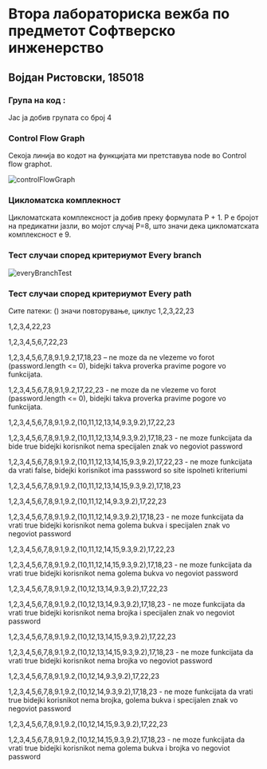 # Втора лабораториска вежба по предметот Софтверско инженерство
## Војдан Ристовски, 185018

### Група на код :

Јас ја добив групата со број 4

### Control Flow Graph
Секоја линија во кодот на функцијата ми претставува node во Control flow graphot.

![controlFlowGraph](https://user-images.githubusercontent.com/62524190/84551674-9211aa00-ad0e-11ea-9841-ce95e8340afb.png)

### Цикломатска комплекност

Цикломатската комплексност ја добив преку формулата P + 1. P е бројот на предикатни јазли, во мојот случај P=8, што значи дека цикломатската комплексност е 9.

### Тест случаи според критериумот Every branch

![everyBranchTest](https://user-images.githubusercontent.com/62524190/84552263-6ee7fa00-ad10-11ea-8e23-aa501b134dc9.png)

### Тест случаи според критериумот Every path

Сите патеки:
() значи повторување, циклус
1,2,3,22,23

1,2,3,4,22,23

1,2,3,4,5,6,7,22,23

1,2,3,4,5,6,7,8,9.1,9.2,17,18,23 – ne moze da ne vlezeme vo forot (password.length <= 0), bidejki takva proverka pravime pogore vo funkcijata.

1,2,3,4,5,6,7,8,9.1,9.2,17,22,23 - ne moze da ne vlezeme vo forot (password.length <= 0), bidejki takva proverka pravime pogore vo funkcijata.

1,2,3,4,5,6,7,8,9.1,9.2,(10,11,12,13,14,9.3,9.2),17,22,23

1,2,3,4,5,6,7,8,9.1,9.2,(10,11,12,13,14,9.3,9.2),17,18,23 - ne moze funkcijata da bide true bidejki korisnikot nema specijalen znak vo negoviot password

1,2,3,4,5,6,7,8,9.1,9.2,(10,11,12,13,14,15,9.3,9.2),17,22,23 - ne moze funkcijata da vrati false, bidejki korisnikot ima passsword so site ispolneti kriteriumi

1,2,3,4,5,6,7,8,9.1,9.2,(10,11,12,13,14,15,9.3,9.2),17,18,23

1,2,3,4,5,6,7,8,9.1,9.2,(10,11,12,14,9.3,9.2),17,22,23

1,2,3,4,5,6,7,8,9.1,9.2,(10,11,12,14,9.3,9.2),17,18,23 - ne moze funkcijata da vrati true bidejki korisnikot nema golema bukva i specijalen znak vo negoviot password

1,2,3,4,5,6,7,8,9.1,9.2,(10,11,12,14,15,9.3,9.2),17,22,23

1,2,3,4,5,6,7,8,9.1,9.2,(10,11,12,14,15,9.3,9.2),17,18,23 - ne moze funkcijata da vrati true bidejki korisnikot nema golema bukva vo negoviot password

1,2,3,4,5,6,7,8,9.1,9.2,(10,12,13,14,9.3,9.2),17,22,23

1,2,3,4,5,6,7,8,9.1,9.2,(10,12,13,14,9.3,9.2),17,18,23 - ne moze funkcijata da vrati true bidejki korisnikot nema brojka i specijalen znak vo negoviot password

1,2,3,4,5,6,7,8,9.1,9.2,(10,12,13,14,15,9.3,9.2),17,22,23

1,2,3,4,5,6,7,8,9.1,9.2,(10,12,13,14,15,9.3,9.2),17,18,23 - ne moze funkcijata da vrati true bidejki korisnikot nema brojka vo negoviot password

1,2,3,4,5,6,7,8,9.1,9.2,(10,12,14,9.3,9.2),17,22,23

1,2,3,4,5,6,7,8,9.1,9.2,(10,12,14,9.3,9.2),17,18,23 - ne moze funkcijata da vrati true bidejki korisnikot nema brojka, golema bukva i specijalen znak vo negoviot password

1,2,3,4,5,6,7,8,9.1,9.2,(10,12,14,15,9.3,9.2),17,22,23

1,2,3,4,5,6,7,8,9.1,9.2,(10,12,14,15,9.3,9.2),17,18,23 - ne moze funkcijata da vrati true bidejki korisnikot nema golema bukva i brojka vo negoviot password

